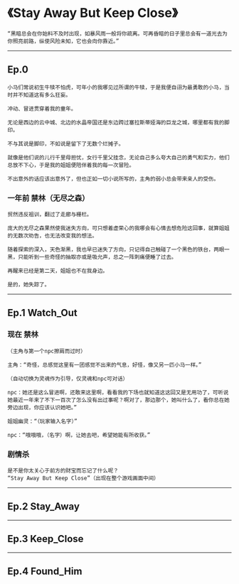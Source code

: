 # 《Stay Away But Keep Close》

```
“黑暗总会在你始料不及时出现，如暴风雨一般将你疏离。可再昏暗的日子里总会有一道光去为你照亮前路，纵使风险未知，它也会向你靠近。”
```

***

## Ep.0

```
小马们常说初生牛犊不怕虎，可年小的我哪见过所谓的牛犊，于是我便自诩为最勇敢的小马，当时并不知道这有多么狂妄。

冲动、冒进贯穿着我的童年。

无论是西边的云中城、北边的水晶帝国还是东边跨过塞拉斯蒂娅海的巨龙之城，哪里都有我的脚印。

不与其说是脚印，不如说是留下了无数个烂摊子。

就像是他们说的儿行千里母担忧，女行千里父挂念，无论自己多么夸大自己的勇气和实力，他们总放不下心，于是我的姐姐便陪伴着我的每一次冒险。

不出意外的话应该出意外了，但也正如一切小说所写的，主角的弱小总会带来亲人的受伤。
```

### 一年前 禁林（无尽之森）

```
贸然违反祖训，翻过了走廊与栅栏。

庞大的无尽之森果然使我迷失方向，可只想着虚荣心的我哪会有心情去想危险这回事，就算姐姐的无数次劝告，也无法改变我的想法。

随着探索的深入，天色渐黑，我也早已迷失了方向，只记得自己触碰了一个黑色的铁台，两眼一黑，只能听到一些奇怪的抽取亦或是吸允声，总之一阵刺痛便睡了过去。

再醒来已经是第二天，姐姐也不在我身边。

是的，她失踪了。

```

***

## Ep.1 Watch_Out

### 现在 禁林

```
（主角与第一个npc擦肩而过时）

主角：“奇怪，总感觉这里有一团感觉不出来的气息，好怪，像又另一匹小马一样。”

（自动切换为灵魂作为引导，仅灵魂和npc可对话）

npc：她还是这么冒进啊，还敢来这里啊，看看我的下场也就知道这这回又是无用功了，可听说她最近一年来了不下一百次了怎么没有出过事呢？啊对了，那边那个，她叫什么了，看你总在她旁边出现，你应该认识她吧。”

姐姐幽灵：“（玩家输入名字）”

npc：“哦哦哦，（名字）啊，让她去吧，希望她能有所收获。”
```

### 剧情杀

```
是不是你太关心于前方的财宝而忘记了什么呢？
“Stay Away But Keep Close”（出现在整个游戏画面中间）
```

***

## Ep.2 Stay_Away

***

## Ep.3 Keep_Close

***

## Ep.4 Found_Him